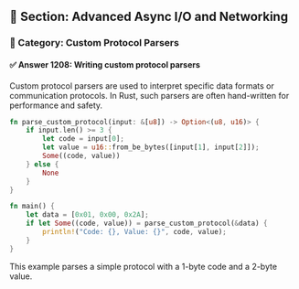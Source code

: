 ## 📘 Section: Advanced Async I/O and Networking  
### 🔹 Category: Custom Protocol Parsers  
#### ✅ Answer 1208: Writing custom protocol parsers

Custom protocol parsers are used to interpret specific data formats or communication protocols. In Rust, such parsers are often hand-written for performance and safety.

```rust
fn parse_custom_protocol(input: &[u8]) -> Option<(u8, u16)> {
    if input.len() >= 3 {
        let code = input[0];
        let value = u16::from_be_bytes([input[1], input[2]]);
        Some((code, value))
    } else {
        None
    }
}

fn main() {
    let data = [0x01, 0x00, 0x2A];
    if let Some((code, value)) = parse_custom_protocol(&data) {
        println!("Code: {}, Value: {}", code, value);
    }
}
```

This example parses a simple protocol with a 1-byte code and a 2-byte value.
